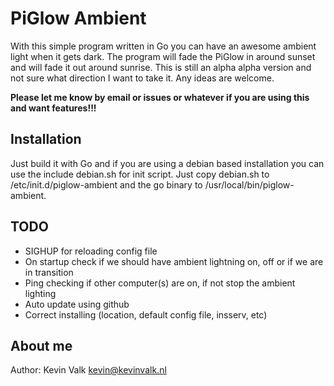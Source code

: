 # PiGlow Ambient
With this simple program written in Go you can have an awesome ambient light when it gets dark. The program will fade the PiGlow in around sunset and will fade it out around sunrise. This is still an alpha alpha version and not sure what direction I want to take it. Any ideas are welcome.

**Please let me know by email or issues or whatever if you are using this and want features!!!**

## Installation
Just build it with Go and if you are using a debian based installation you can use the include debian.sh for init script. Just copy debian.sh to /etc/init.d/piglow-ambient and the go binary to /usr/local/bin/piglow-ambient.

## TODO
- SIGHUP for reloading config file
- On startup check if we should have ambient lightning on, off or if we are in transition
- Ping checking if other computer(s) are on, if not stop the ambient lighting
- Auto update using github
- Correct installing (location, default config file, insserv, etc)

## About me
Author: Kevin Valk <kevin@kevinvalk.nl> 
